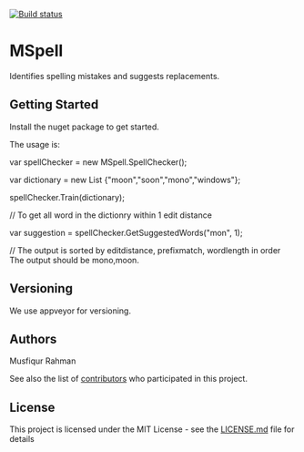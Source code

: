 [![Build status](https://ci.appveyor.com/api/projects/status/eoto2o84wgjysoil?svg=true)](https://ci.appveyor.com/project/Musfiqur01/mspell)

# MSpell
Identifies spelling mistakes and suggests replacements.

## Getting Started

Install the nuget package to get started.

The usage is:

var spellChecker = new MSpell.SpellChecker();

var dictionary = new List<string> {"moon","soon","mono","windows"};

spellChecker.Train(dictionary);

// To get all word in the dictionry within 1 edit distance 
            
var suggestion = spellChecker.GetSuggestedWords("mon", 1);

// The output is sorted by editdistance, prefixmatch, wordlength in order
The output should be mono,moon.


## Versioning

We use appveyor for versioning.

## Authors

Musfiqur Rahman

See also the list of [contributors](https://github.com/Musfiqur01/MSpell/graphs/contributors) who participated in this project.

## License

This project is licensed under the MIT License - see the [LICENSE.md](LICENSE.md) file for details


